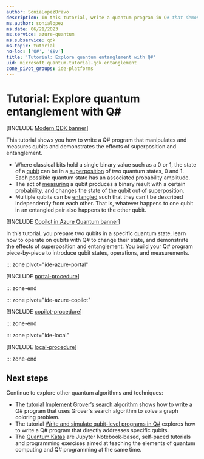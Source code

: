 ```yaml
---
author: SoniaLopezBravo
description: In this tutorial, write a quantum program in Q# that demonstrates the superposition and entanglement of qubits.
ms.author: sonialopez
ms.date: 06/21/2023
ms.service: azure-quantum
ms.subservice: qdk
ms.topic: tutorial
no-loc: ['Q#', '$$v']
title: 'Tutorial: Explore quantum entanglement with Q#'
uid: microsoft.quantum.tutorial-qdk.entanglement
zone_pivot_groups: ide-platforms
---
```


# Tutorial: Explore quantum entanglement with Q\#

[!INCLUDE [Modern QDK banner](includes/new-qdk-support.md)]

This tutorial shows you how to write a Q# program that manipulates and measures qubits and demonstrates the effects of superposition and entanglement. 

* Where classical bits hold a single binary value such as a 0 or 1, the state of a [qubit](xref:microsoft.quantum.glossary-qdk#qubit) can be in a [superposition](xref:microsoft.quantum.glossary-qdk#superposition) of two quantum states, 0 and 1. Each possible quantum state has an associated probability amplitude.
* The act of [measuring](xref:microsoft.quantum.glossary-qdk#measurement) a qubit produces a binary result with a certain probability, and changes the state of the qubit out of superposition. 
* Multiple qubits can be [entangled](xref:microsoft.quantum.glossary-qdk#entanglement) such that they can't be described independently from each other. That is, whatever happens to one qubit in an entangled pair also happens to the other qubit.

[!INCLUDE [Copilot in Azure Quantum banner](includes/copilot-banner.md)]

In this tutorial, you prepare two qubits in a specific quantum state, learn how to operate on qubits with Q# to change their state, and demonstrate the effects
of superposition and entanglement. You build your Q# program piece-by-piece to introduce qubit states, operations, and measurements.

::: zone pivot="ide-azure-portal"

[!INCLUDE [portal-procedure](includes/tutorial-entanglement-portal-include.md)]

::: zone-end

::: zone pivot="ide-azure-copilot"

[!INCLUDE [copilot-procedure](includes/tutorial-entanglement-copilot-include.md)]

::: zone-end

::: zone pivot="ide-local"

[!INCLUDE [local-procedure](includes/tutorial-entanglement-local-include.md)]

::: zone-end

## Next steps

Continue to explore other quantum algorithms and techniques:

* The tutorial [Implement Grover’s search algorithm](xref:microsoft.quantum.tutorial-qdk.grovers) shows how to write a Q# program that uses Grover's search algorithm to solve a graph coloring problem.
* The tutorial [Write and simulate qubit-level programs in Q#](xref:microsoft.quantum.tutorial-qdk.circuit) explores how to write a Q# program that directly addresses specific qubits.
* The [Quantum Katas](xref:microsoft.quantum.tutorial-qdk.katas) are Jupyter Notebook-based, self-paced tutorials and programming exercises aimed at teaching the elements of quantum computing and Q# programming at the same time.
